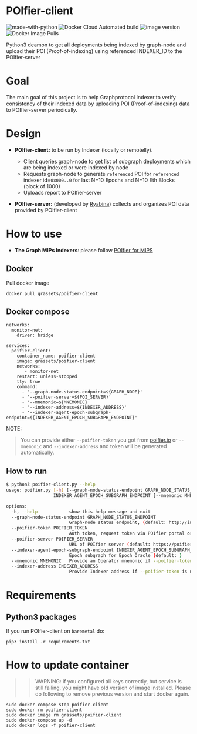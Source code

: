 # POIfier-client
![made-with-python](https://img.shields.io/badge/made%20with-Python3-1f425f.svg)
![Docker Cloud Automated build](https://img.shields.io/docker/cloud/automated/grassets/poifier-client?color=green)
![image version](https://img.shields.io/docker/v/grassets/poifier-client?sort=semver)
![Docker Image Pulls](https://img.shields.io/docker/pulls/grassets/poifier-client.svg)

Python3 deamon to get all deployments being indexed by graph-node and upload their POI (Proof-of-indexing) using referenced INDEXER_ID to the POIfier-server

# Goal

The main goal of this project is to help Graphprotocol Indexer to verify consistency of their indexed data by uploading POI (Proof-of-indexing) data to POIfier-server periodically.

# Design

* **POIfier-client:** to be run by Indexer (locally or remotelly).
  * Client queries graph-node to get list of subgraph deployments which are being indexed or were indexed by node
  * Requests graph-node to generate `referenced` POI for `referenced` indexer id=`0x000..0` for last N=10 Epochs and N=10 Eth Blocks (block of 1000)
  * Uploads report to POIfier-server

* **POIfier-server:** (developed by [Ryabina](https://github.com/Ryabina-io)) collects and organizes POI data provided by POIfier-client 


# How to use

 - **The Graph MIPs Indexers**: please follow [POIfier for MIPS](https://github.com/grassets-tech/graphrpotocol-POIfier-client/blob/main/MIPs/poifier-client-mips.md)


## Docker

Pull docker image

`docker pull grassets/poifier-client`


## Docker compose

```
networks:
  monitor-net:
    driver: bridge

services:
  poifier-client:
    container_name: poifier-client
    image: grassets/poifier-client
    networks:
       - monitor-net
    restart: unless-stopped
    tty: true
    command: 
      - '--graph-node-status-endpoint=${GRAPH_NODE}'
      - '--poifier-server=${POI_SERVER}'
      - '--mnemonic=${MNEMONIC}'
      - '--indexer-address=${INDEXER_ADDRESS}'
      - '--indexer-agent-epoch-subgraph-endpoint=${INDEXER_AGENT_EPOCH_SUBGRAPH_ENDPOINT}'

```
NOTE:
> You can provide either `--poifier-token` you got from [poifier.io](https://poifier.io) or `--mnemonic` and `--indexer-address` and token will be generated automatically.

## How to run

```bash
$ python3 poifier-client.py --help
usage: poifier.py [-h] [--graph-node-status-endpoint GRAPH_NODE_STATUS_ENDPOINT] [--poifier-token POIFIER_TOKEN] --poifier-server POIFIER_SERVER --indexer-agent-epoch-subgraph-endpoint
                  INDEXER_AGENT_EPOCH_SUBGRAPH_ENDPOINT [--mnemonic MNEMONIC] [--indexer-address INDEXER_ADDRESS]

options:
  -h, --help            show this help message and exit
  --graph-node-status-endpoint GRAPH_NODE_STATUS_ENDPOINT
                        Graph-node status endpoint, (default: http://index-node-0:8030/graphql)
  --poifier-token POIFIER_TOKEN
                        Auth token, request token via POIfier portal or provide keys --mnemonic and --indexer-address
  --poifier-server POIFIER_SERVER
                        URL of POIfier server (default: https://poifier.io)
  --indexer-agent-epoch-subgraph-endpoint INDEXER_AGENT_EPOCH_SUBGRAPH_ENDPOINT
                        Epoch subgraph for Epoch Oracle (default: )
  --mnemonic MNEMONIC   Provide an Operator mnemonic if --poifier-token is not provided
  --indexer-address INDEXER_ADDRESS
                        Provide Indexer address if --poifier-token is not provided
```

# Requirements

## Python3 packages

If you run POIfier-client on `baremetal` do:

```pip3 install -r requirements.txt```


# How to update container

>> WARNING: if you configured all keys correctly, but service is still failing, you might have old version of image installed.
>> Please do following to remove previous version and start docker again.

```
sudo docker-compose stop poifier-client
sudo docker rm poifier-client
sudo docker image rm grassets/poifier-client
sudo docker-compose up -d 
sudo docker logs -f poifier-client

```
